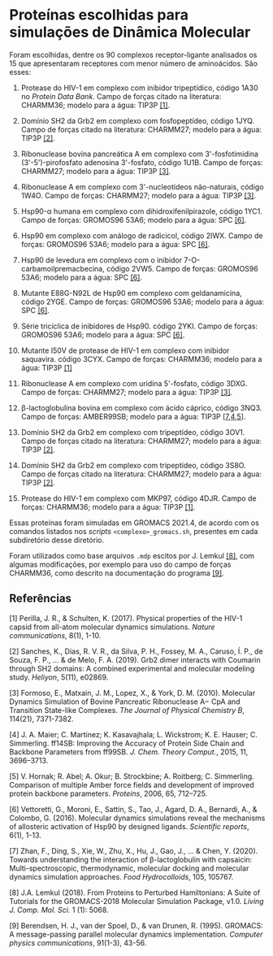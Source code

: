 Proteínas escolhidas para simulações de Dinâmica Molecular
==========================================================

Foram escolhidas, dentre os 90 complexos receptor-ligante analisados
os 15 que apresentaram receptores com menor número de aminoácidos. São esses:

1. Protease do HIV-1 em complexo com inibidor tripeptídico,
   código 1A30 no _Protein Data Bank_. Campo de forças citado na
   literatura: CHARMM36; modelo para a água: TIP3P [[1]](#1).

2. Domínio SH2 da Grb2 em complexo com fosfopeptídeo,
   código 1JYQ. Campo de forças citado na literatura: CHARMM27;
   modelo para a água: TIP3P [[2]](#2).

3. Ribonuclease bovina pancreática A em complexo com 3'-fosfotimidina
   (3'-5')-pirofosfato adenosina 3'-fosfato, código 1U1B. Campo de forças:
   CHARMM27; modelo para a água: TIP3P [[3]](#3).

4. Ribonuclease A em complexo com 3'-nucleotídeos não-naturais, código 1W4O. Campo
   de forças: CHARMM27; modelo para a água: TIP3P [[3]](#3).

5. Hsp90-α humana em complexo com dihidroxifenilpirazole, código  1YC1. Campo
   de forças: GROMOS96 53A6; modelo para a água: SPC [[6]](#6).

6. Hsp90 em complexo com análogo de radicicol, código 2IWX. Campo
   de forças: GROMOS96 53A6; modelo para a água: SPC [[6]](#6).

7. Hsp90 de levedura em complexo com o inibidor 7-O-carbamoilpremacbecina,
   código 2VW5. Campo de forças: GROMOS96 53A6; modelo para a água: SPC [[6]](#6).

8. Mutante E88G-N92L de Hsp90 em complexo com geldanamicina,
   código 2YGE. Campo de forças: GROMOS96 53A6; modelo para a água: SPC [[6]](#6).

9. Série tricíclica de inibidores de Hsp90.
   código 2YKI. Campo de forças: GROMOS96 53A6; modelo para a água: SPC [[6]](#6).

10. Mutante I50V de protease de HIV-1 em complexo com inibidor saquavira.
   código 3CYX. Campo de forças: CHARMM36; modelo para a água: TIP3P [[1]](#1)

11. Ribonuclease A em complexo com uridina 5'-fosfato, código 3DXG.
   Campo de forças: CHARMM27; modelo para a água: TIP3P [[3]](#3).

12. β-lactoglobulina bovina em complexo com ácido cáprico, código 3NQ3.
   Campo de forças: AMBER99SB; modelo para a água: TIP3P [[7](#7),[4](#4),[5](#5)].

13. Domínio SH2 da Grb2 em complexo com tripeptídeo, código 3OV1. Campo de
   forças citado na literatura: CHARMM27; modelo para a água: TIP3P [[2]](#2).

14. Domínio SH2 da Grb2 em complexo com tripeptídeo, código 3S8O. Campo de
   forças citado na literatura: CHARMM27; modelo para a água: TIP3P [[2]](#2).

15. Protease do HIV-1 em complexo com MKP97, código 4DJR. Campo de forças:
   CHARMM36; modelo para a água: TIP3P [[1]](#1).

Essas proteínas foram simuladas em GROMACS 2021.4, de acordo com os
comandos listados nos _scripts_ `<complexo>_gromacs.sh`, presentes
em cada subdiretório desse diretório.

Foram utilizados como base arquivos `.mdp` escitos por J. Lemkul [[8]](#8),
com algumas modificações, por exemplo para uso do campo de forças CHARMM36,
como descrito na documentação do programa [[9]](#9).


Referências
-----------

<a id="1">[1]</a>
Perilla, J. R., & Schulten, K. (2017). Physical properties of the
HIV-1 capsid from all-atom molecular dynamics simulations.
_Nature communications_, 8(1), 1-10.

<a id="2">[2]</a>
Sanches, K., Dias, R. V. R., da Silva, P. H., Fossey, M. A., Caruso, Í. P.,
de Souza, F. P., ... & de Melo, F. A. (2019). Grb2 dimer interacts with
Coumarin through SH2 domains: A combined experimental and molecular
modeling study. _Heliyon_, 5(11), e02869.

<a id="3">[3]</a>
Formoso, E., Matxain, J. M., Lopez, X., & York, D. M. (2010). Molecular
Dynamics Simulation of Bovine Pancreatic Ribonuclease A− CpA and Transition
State-like Complexes. _The Journal of Physical Chemistry B_, 114(21), 7371-7382.

<a id="4">[4]</a>
J. A. Maier; C. Martinez; K. Kasavajhala; L. Wickstrom; K. E. Hauser; C.
Simmerling. ff14SB: Improving the Accuracy of Protein Side Chain and Backbone
Parameters from ff99SB. _J. Chem. Theory Comput._, 2015, 11, 3696–3713.

<a id="5">[5]</a>
V. Hornak; R. Abel; A. Okur; B. Strockbine; A. Roitberg; C. Simmerling.
Comparison of multiple Amber force fields and development of improved
protein backbone parameters. _Proteins_, 2006, 65, 712–725.

<a id="6">[6]</a>
Vettoretti, G., Moroni, E., Sattin, S., Tao, J., Agard, D. A., Bernardi, A., &
Colombo, G. (2016). Molecular dynamics simulations reveal the mechanisms of
allosteric activation of Hsp90 by designed ligands. _Scientific reports_,
6(1), 1-13.

<a id="7">[7]</a>
Zhan, F., Ding, S., Xie, W., Zhu, X., Hu, J., Gao, J., ... & Chen, Y. (2020).
Towards understanding the interaction of β-lactoglobulin with capsaicin:
Multi-spectroscopic, thermodynamic, molecular docking and molecular dynamics
simulation approaches. _Food Hydrocolloids_, 105, 105767.

<a id="8">[8]</a>
J.A. Lemkul (2018). From Proteins to Perturbed Hamiltonians: A Suite of
Tutorials for the GROMACS-2018 Molecular Simulation Package, v1.0. _Living
J. Comp. Mol. Sci._ 1 (1): 5068.

<a id="9">[9]</a>
Berendsen, H. J., van der Spoel, D., & van Drunen, R. (1995). GROMACS: A
message-passing parallel molecular dynamics implementation. _Computer physics
communications_, 91(1-3), 43-56.

